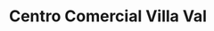 ---
title: "Centro Comercial Villa Val"
url: /san-isidro/centro-comercial-villa-val/
shop: centro comercial
---